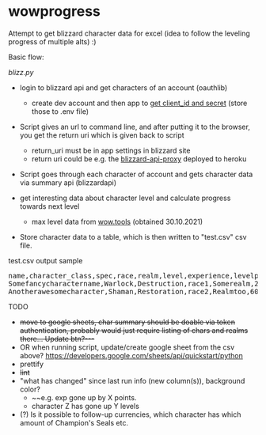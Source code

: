 # wowprogress

Attempt to get blizzard character data for excel  (idea to follow the leveling progress of multiple alts) :)


Basic flow:


_blizz.py_

- login to blizzard api and get characters of an account  (oauthlib)
     - create dev account and then app to [get client_id and secret](https://develop.battle.net/documentation/guides/using-oauth) (store those to .env file)   
 - Script gives an url to command line, and after putting it to the browser, you get the return uri which is given back to script
     - return_uri must be in app settings in blizzard site
     - return uri could be e.g. the [blizzard-api-proxy](https://github.com/francis-schiavo/blizzard-api-proxy) deployed to heroku 
- Script goes through each character of account and gets character data via summary api (blizzardapi)
- get interesting data about character level and calculate progress towards next level
    - max level data from [wow.tools](https://wow.tools/files/#search=gametables%2Fxp.txt&page=1&sort=0&desc=asc) (obtained 30.10.2021)
    
- Store character data to a table, which is then written to "test.csv" csv file.


test.csv output sample
<pre>
name,character_class,spec,race,realm,level,experience,levelpros,level%,renown,ilvl
Somefancycharactername,Warlock,Destruction,race1,Somerealm,24,24824,0.8902,89.02,0,26
Anotherawesomecharacter,Shaman,Restoration,race2,Realmtoo,60,0,0.0000,0.00,80,246
</pre>



TODO

- ~~move to google sheets, char summary should be doable via token authentication, probably would just require listing of chars and realms there... Update btn?---~~
- OR when running script, update/create google sheet from the csv above? https://developers.google.com/sheets/api/quickstart/python
- prettify
- ~~lint~~
- "what has changed" since last run info (new column(s)), background color? 
     * ~~e.g. exp gone up by X points.
     * character Z has gone up Y levels
- (?) Is it possible to follow-up currencies, which character has which amount of Champion's Seals etc.







